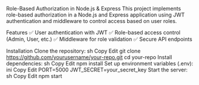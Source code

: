 Role-Based Authorization in Node.js & Express
This project implements role-based authorization in a Node.js and Express application using JWT authentication and middleware to control access based on user roles.

Features
✅ User authentication with JWT
✅ Role-based access control (Admin, User, etc.)
✅ Middleware for role validation
✅ Secure API endpoints

Installation
Clone the repository:
sh
Copy
Edit
git clone https://github.com/yourusername/your-repo.git
cd your-repo
Install dependencies:
sh
Copy
Edit
npm install
Set up environment variables (.env):
ini
Copy
Edit
PORT=5000
JWT_SECRET=your_secret_key
Start the server:
sh
Copy
Edit
npm start
